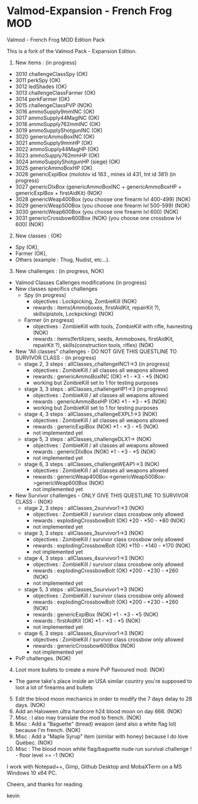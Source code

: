 # Valmod-Expansion - French Frog MOD
Valmod - French Frog MOD Edition Pack

This is a fork of the Valmod Pack - Expansion Edition.

1. New items : (in progress)
 - 3010 challengeClassSpy (OK)
 - 3011 perkSpy (OK)
 - 3012 ledShades (OK)
 - 3013 challengeClassFarmer (OK)
 - 3014 perkFarmer (OK)
 - 3015 challengeClassPVP (NOK)
 - 3016 ammoSupply9mmINC (OK)
 - 3017 ammoSupply44MagINC (OK)
 - 3018 ammoSupply762mmINC (OK)
 - 3019 ammoSupplyShotgunINC (OK)
 - 3020 genericAmmoBoxINC (OK)
 - 3021 ammoSupply9mmHP (OK)
 - 3022 ammoSupply44MagHP (OK)
 - 3023 ammoSupply762mmHP (OK)
 - 3024 ammoSupplyShotgunHP (siege) (OK)
 - 3025 genericAmmoBoxHP (OK)
 - 3026 genericExplBox (molotov id 183 , mines id 431, tnt id 381) (in progress)
 - 3027 genericDlxBox (genericAmmoBoxINC + genericAmmoBoxHP + genericExplBox + firstAidKit) (NOK)
 - 3028 genericWeap400Box (you choose one firearm lvl 400-499) (NOK)
 - 3029 genericWeap500Box (you choose one firearm lvl 500-599) (NOK)
 - 3030 genericWeap600Box (you choose one firearm lvl 600) (NOK)
 - 3031 genericCrossbow600Box (NOK) (you choose one crossbow lvl 600) (NOK)

2. New classes : (OK)
 - Spy (OK),
 - Farmer (OK),
 - Others (example : Thug, Nudist, etc...).

3. New challenges : (in progress, NOK)
 - Valmod Classes Callenges modifications (in progress)
 - New classes specifics challenges
	- Spy (in progress)
		- objectives : Lockpicking, ZombieKill (NOK)
		- rewards : items(Ammoboxes, firstAidKit, repairKit ?), skills(pistols, Lockpicking) (NOK)
	- Farmer (in progress)
		- objectives : ZombieKill with tools, ZombieKill with rifle, havresting (NOK)
		- rewards : items(fertilizers, seeds, Ammoboxes, firstAidKit, repairKit ?), skills(construction tools, rifles) (NOK)
 - New "All classes" challenges - DO NOT GIVE THIS QUESTLINE TO SURVIVOR CLASS - (in progress)
	- stage 2, 3 steps : allClasses_challengeINC1->3 (in progress)
		- objectives : ZombieKill / all classes all weapons allowed 
		- rewards : genericAmmoBoxINC (OK) *1 - *3 - *5 (NOK)
		- working but ZombieKill set to 1 for testing purposes
	- stage 3, 3 steps : allClasses_challengeHP1->3 (in progress)
		- objectives : ZombieKill / all classes all weapons allowed 
		- rewards : genericAmmoBoxHP (OK) *1 - *3 - *5 (NOK)
		- working but ZombieKill set to 1 for testing purposes
	- stage 4, 3 steps : allClasses_challengeEXPL1->3 (NOK)
		- objectives : ZombieKill / all classes all weapons allowed 
		- rewards : genericExplBox (NOK) *1 - *3 - *5 (NOK)
		- not implemented yet
	- stage 5, 3 steps : allClasses_challengeDLX1-> (NOK)
		- objectives : ZombieKill / all classes all weapons allowed 
		- rewards : genericDlxBox (NOK) *1 - *3 - *5 (NOK)
		- not implemented yet
	- stage 6, 3 steps : allClasses_challengeWEAP1->3 (NOK)
		- objectives : ZombieKill / all classes all weapons allowed 
		- rewards : genericWeap400Box->genericWeap500Box->genericWeap600Box (NOK)
		- not implemented yet
 - New Survivor challenges - ONLY GIVE THIS QUESTLINE TO SURVIVOR CLASS - (NOK)
	- stage 2, 3 steps : allClasses_2survivor1->3 (NOK)
		- objectives : ZombieKill / survivor class crossbow only allowed 
		- rewards : explodingCrossbowBolt (OK) *20 - *50 - *80 (NOK)
		- not implemented yet
	- stage 3, 3 steps : allClasses_3survivor1->3 (NOK)
		- objectives : ZombieKill / survivor class crossbow only allowed 
		- rewards : explodingCrossbowBolt (OK) *110 - *140 - *170 (NOK)
		- not implemented yet
	- stage 4, 3 steps : allClasses_4survivor1->3 (NOK)
		- objectives : ZombieKill / survivor class crossbow only allowed 
		- rewards : explodingCrossbowBolt (OK) *200 - *230 - *260 (NOK)
		- not implemented yet
	- stage 5, 3 steps : allClasses_5survivor1->3 (NOK)
		- objectives : ZombieKill / survivor class crossbow only allowed 
		- rewards : explodingCrossbowBolt (OK) *200 - *230 - *260 (NOK)
		- rewards : genericExplBox (NOK) *1 - *3 - *5 (NOK)
		- rewards : firstAidKit (OK) *1 - *3 - *5 (NOK)
		- not implemented yet
	- stage 6, 3 steps : allClasses_6survivor1->3 (NOK)
		- objectives : ZombieKill / survivor class crossbow only allowed 
		- rewards : genericCrossbow600Box (NOK)
		- not implemented yet
 - PvP challenges. (NOK)

4. Loot more bullets to create a more PvP flavoured mod. (NOK)
 - The game take's place inside an USA similar country you're supposed to loot a lot of firearms and bullets

5. Edit the blood moon mechanics in order to modify the 7 days delay to 28 days. (NOK)
6. Add an Haloween ultra hardcore h24 blood moon on day 666. (NOK)
7. Misc : I also may translate the mod to french. (NOK)
8. Misc : Add a "Baguette" (bread) weapon (and also a white flag lol) because I'm french. (NOK)
9. Misc : Add a "Maple Syrup" item (similar with honey) because I do love Québec. (NOK)
10. Misc : The blood moon white flag/baguette nude run survival challenge ! - floor level >= -1 (NOK)

I work with Notepad++, Gimp, Github Desktop and MobaXTerm on a MS Windows 10 x64 PC.

Cheers, and thanks for reading.

kevin
